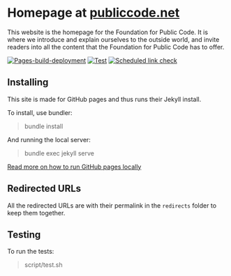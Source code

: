 # Homepage at [publiccode.net](https://publiccode.net)

<!-- SPDX-License-Identifier: CC0-1.0 -->
<!-- SPDX-FileCopyrightText: 2018-2023 The Foundation for Public Code <info@publiccode.net> -->

This website is the homepage for the Foundation for Public Code. It is where we introduce and explain ourselves to the outside world, and invite readers into all the content that the Foundation for Public Code has to offer.

[![Pages-build-deployment](https://github.com/publiccodenet/publiccode.net/actions/workflows/pages/pages-build-deployment/badge.svg)](https://github.com/publiccodenet/publiccode.net/actions/workflows/pages/pages-build-deployment)
[![Test](https://github.com/publiccodenet/publiccode.net/actions/workflows/test.yml/badge.svg)](https://github.com/publiccodenet/publiccode.net/actions/workflows/test.yml)
[![Scheduled link check](https://github.com/publiccodenet/publiccode.net/actions/workflows/link-check.yml/badge.svg)](https://github.com/publiccodenet/publiccode.net/actions/workflows/link-check.yml)

## Installing

This site is made for GitHub pages and thus runs their Jekyll install.

To install, use bundler:

> bundle install

And running the local server:

> bundle exec jekyll serve

[Read more on how to run GitHub pages locally](https://help.github.com/articles/setting-up-your-github-pages-site-locally-with-jekyll/)

## Redirected URLs

All the redirected URLs are with their permalink in the `redirects` folder to keep them together.

## Testing

To run the tests:

> script/test.sh
